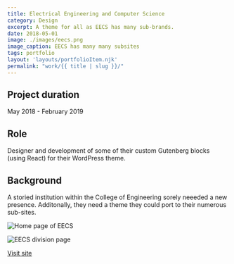 ```yaml
---
title: Electrical Engineering and Computer Science
category: Design
excerpt: A theme for all as EECS has many sub-brands.
date: 2018-05-01
image: ./images/eecs.png
image_caption: EECS has many many subsites
tags: portfolio
layout: 'layouts/portfolioItem.njk'
permalink: "work/{{ title | slug }}/"
---
```

## Project duration

May 2018 - February 2019

## Role

Designer and development of some of their custom Gutenberg blocks (using React) for their WordPress theme.

## Background

A storied institution within the College of Engineering sorely neeeded a new presence. Additonally, they need a theme they could port to their numerous sub-sites.

![Home page of EECS](/images/work/eecs-home.jpg)

![EECS division page](/images/work/eecs-division.jpg)

[Visit site](https://eecs.engin.umich.edu/)